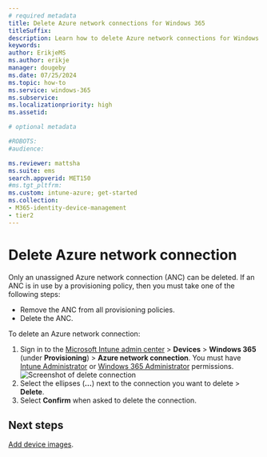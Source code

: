 ```yaml
---
# required metadata
title: Delete Azure network connections for Windows 365
titleSuffix:
description: Learn how to delete Azure network connections for Windows 365.
keywords:
author: ErikjeMS  
ms.author: erikje
manager: dougeby
ms.date: 07/25/2024
ms.topic: how-to
ms.service: windows-365
ms.subservice:
ms.localizationpriority: high
ms.assetid: 

# optional metadata

#ROBOTS:
#audience:

ms.reviewer: mattsha
ms.suite: ems
search.appverid: MET150
#ms.tgt_pltfrm:
ms.custom: intune-azure; get-started
ms.collection:
- M365-identity-device-management
- tier2
---
```


# Delete Azure network connection

Only an unassigned Azure network connection (ANC) can be deleted. If an ANC is in use by a provisioning policy, then you must take one of the following steps:

- Remove the ANC from all provisioning policies.
- Delete the ANC.

To delete an Azure network connection:

1. Sign in to the [Microsoft Intune admin center](https://go.microsoft.com/fwlink/?linkid=2109431) > **Devices** > **Windows 365** (under **Provisioning**) > **Azure network connection**. You must have [Intune Administrator](/azure/active-directory/roles/permissions-reference#intune-administrator) or [Windows 365 Administrator](/azure/active-directory/roles/permissions-reference) permissions.
![Screenshot of delete connection](./media/delete-azure-network-connection/delete-connection.png)
2. Select the ellipses (**…**) next to the connection you want to delete > **Delete**.
3. Select **Confirm** when asked to delete the connection.

<!-- ########################## -->
## Next steps

[Add device images](add-device-images.md).
